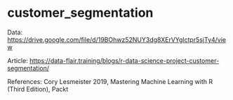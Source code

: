 # customer_segmentation

Data: https://drive.google.com/file/d/19BOhwz52NUY3dg8XErVYglctpr5sjTy4/view

Article: https://data-flair.training/blogs/r-data-science-project-customer-segmentation/

References: Cory Lesmeister 2019, Mastering Machine Learning with R (Third Edition), Packt
